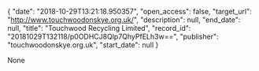 {
  "date": "2018-10-29T13:21:18.950357", 
  "open_access": false, 
  "target_url": "http://www.touchwoodonskye.org.uk/", 
  "description": null, 
  "end_date": null, 
  "title": "Touchwood Recycling Limited", 
  "record_id": "20181029T132118/p0ODHCJ8Qlp7QhyPfELh3w==", 
  "publisher": "touchwoodonskye.org.uk", 
  "start_date": null
}

None